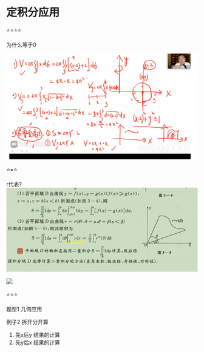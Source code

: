 # 定积分应用

⭐⭐⭐⭐

为什么等于0

![20220904204731](https://raw.githubusercontent.com/Logible/Image/main/note_image/20220904204731.png)

⭐=⭐

r代表?![r代表](https://raw.githubusercontent.com/Logible/Image/main/note_image/20220903175055.png)

<image style="height:400px" src="https://raw.githubusercontent.com/Logible/Image/main/note_image/144feede9f47cc674b288126dfeb9a4.jpg"/>

⭐⭐⭐

题型1 几何应用

例子2 拆开分开算

1. 先x后y 结果的计算
2. 先y后x 结果的计算
